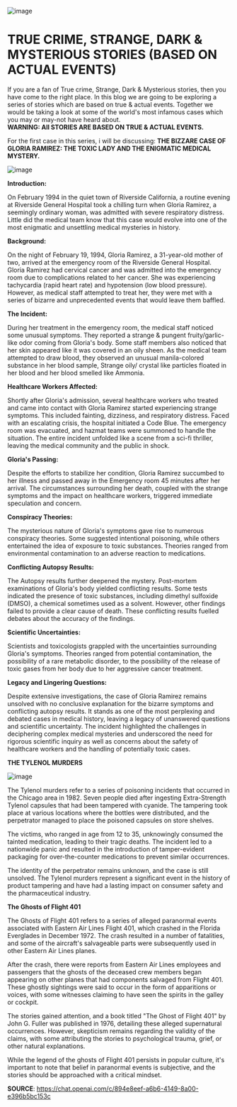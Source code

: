 ![image](https://github.com/23W-GBAC/udehadaeze/assets/148863379/356f66c5-5155-43bf-a535-cf1621e8cf12)


# TRUE CRIME, STRANGE, DARK & MYSTERIOUS STORIES (BASED ON ACTUAL EVENTS)
If you are a fan of True crime, Strange, Dark & Mysterious stories, then you have come to the right place. 
In this blog we are going to be exploring a series of stories which are based on true & actual events. Together we would be taking a look at some of the world's most infamous cases which you may or may-not have heard about.   
**WARNING: All STORIES ARE BASED ON TRUE & ACTUAL EVENTS.**



For the first case in this series, i will be discussing: **THE BIZZARE CASE OF GLORIA RAMIREZ: THE TOXIC LADY AND THE ENIGMATIC MEDICAL MYSTERY.**

![image](https://github.com/23W-GBAC/udehadaeze/assets/148863379/fae4c156-d570-4a07-b06f-d07d748989ce)




**Introduction:**

 On February 1994 in the quiet town of Riverside California, a routine evening at Riverside General Hospital took a chilling turn when Gloria Ramirez, a seemingly ordinary woman, was admitted with severe respiratory distress. Little did the medical team know that this case would evolve into one of the most enigmatic and unsettling medical mysteries in history.

**Background:**

On the night of February 19, 1994, Gloria Ramirez, a 31-year-old mother of two, arrived at the emergency room of the Riverside General Hospital. 
Gloria Ramirez had cervical cancer and was admitted into the emergency room due to complications related to her cancer. She was experiencing tachycardia (rapid heart rate) and hypotension (low blood pressure). However, as medical staff attempted to treat her, they were met with a series of bizarre and unprecedented events that would leave them baffled.

**The Incident:**

During her treatment in the emergency room, the medical staff noticed some unusual symptoms. They reported a strange & pungent fruity/garlic-like odor coming from Gloria's body. Some staff members also noticed that her skin appeared like it was covered in an oily sheen. 
As the medical team attempted to draw blood, they observed an unusual manila-colored substance in her blood sample, Strange oily/ crystal like particles floated in her blood and her blood smelled like Ammonia.

**Healthcare Workers Affected:**

Shortly after Gloria's admission, several healthcare workers who treated and came into contact with Gloria Ramirez started experiencing strange symptoms. This included fainting, dizziness, and respiratory distress. Faced with an escalating crisis, the hospital initiated a Code Blue. The emergency room was evacuated, and hazmat teams were summoned to handle the situation. The entire incident unfolded like a scene from a sci-fi thriller, leaving the medical community and the public in shock.

**Gloria's Passing:**

Despite the efforts to stabilize her condition, Gloria Ramirez succumbed to her illness and passed away in the Emergency room 45 minutes after her arrival. 
The circumstances surrounding her death, coupled with the strange symptoms and the impact on healthcare workers, triggered immediate speculation and concern.

**Conspiracy Theories:**

The mysterious nature of Gloria's symptoms gave rise to numerous conspiracy theories. Some suggested intentional poisoning, while others entertained the idea of exposure to toxic substances. Theories ranged from environmental contamination to an adverse reaction to medications.

**Conflicting Autopsy Results:**

The Autopsy results further deepened the mystery. 
Post-mortem examinations of Gloria's body yielded conflicting results. Some tests indicated the presence of toxic substances, including dimethyl sulfoxide (DMSO), a chemical sometimes used as a solvent. However, other findings failed to provide a clear cause of death. These conflicting results fuelled debates about the accuracy of the findings.

**Scientific Uncertainties:**

Scientists and toxicologists grappled with the uncertainties surrounding Gloria's symptoms. Theories ranged from potential contamination, the possibility of a rare metabolic disorder,  to the possibility of the release of toxic gases from her body due to her aggressive cancer treatment.

**Legacy and Lingering Questions:**

Despite extensive investigations, the case of Gloria Ramirez remains unsolved with no conclusive explanation for the bizarre symptoms and conflicting autopsy results. It stands as one of the most perplexing and debated cases in medical history, leaving a legacy of unanswered questions and scientific uncertainty. The incident highlighted the challenges in deciphering complex medical mysteries and underscored the need for rigorous scientific inquiry as well as concerns about the safety of healthcare workers and the handling of potentially toxic cases.



**THE TYLENOL MURDERS**

![image](https://github.com/23W-GBAC/udehadaeze/assets/148863379/6de506e5-4b81-4d4a-a90f-71b9c9ebd79f)

The Tylenol murders refer to a series of poisoning incidents that occurred in the Chicago area in 1982. Seven people died after ingesting Extra-Strength Tylenol capsules that had been tampered with cyanide. The tampering took place at various locations where the bottles were distributed, and the perpetrator managed to place the poisoned capsules on store shelves.

The victims, who ranged in age from 12 to 35, unknowingly consumed the tainted medication, leading to their tragic deaths. The incident led to a nationwide panic and resulted in the introduction of tamper-evident packaging for over-the-counter medications to prevent similar occurrences.

The identity of the perpetrator remains unknown, and the case is still unsolved. The Tylenol murders represent a significant event in the history of product tampering and have had a lasting impact on consumer safety and the pharmaceutical industry.



**The Ghosts of Flight 401**

The Ghosts of Flight 401 refers to a series of alleged paranormal events associated with Eastern Air Lines Flight 401, which crashed in the Florida Everglades in December 1972. The crash resulted in a number of fatalities, and some of the aircraft's salvageable parts were subsequently used in other Eastern Air Lines planes.

After the crash, there were reports from Eastern Air Lines employees and passengers that the ghosts of the deceased crew members began appearing on other planes that had components salvaged from Flight 401. These ghostly sightings were said to occur in the form of apparitions or voices, with some witnesses claiming to have seen the spirits in the galley or cockpit.

The stories gained attention, and a book titled "The Ghost of Flight 401" by John G. Fuller was published in 1976, detailing these alleged supernatural occurrences. However, skepticism remains regarding the validity of the claims, with some attributing the stories to psychological trauma, grief, or other natural explanations.

While the legend of the ghosts of Flight 401 persists in popular culture, it's important to note that belief in paranormal events is subjective, and the stories should be approached with a critical mindset.










**SOURCE**: https://chat.openai.com/c/894e8eef-a6b6-4149-8a00-e396b5bc153c
